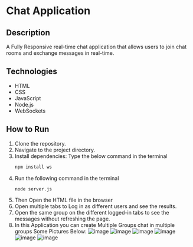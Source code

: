 # Chat Application

## Description
A Fully Responsive real-time chat application that allows users to join chat rooms and exchange messages in real-time.

## Technologies
- HTML
- CSS
- JavaScript
- Node.js
- WebSockets

## How to Run
1. Clone the repository.
2. Navigate to the project directory.
3. Install dependencies: Type the below command in the terminal 
   ```bash
   npm install ws
4. Run the following command in the terminal
   ``` bash
   node server.js

5. Then Open the HTML file in the browser
6. Open multiple tabs to Log in as different users and see the results.
7. Open the same group on the different logged-in tabs to see the messages without refreshing the page.
8. In this Application you can create Multiple Groups chat in multiple groups
Some Pictures Below:
![image](https://github.com/user-attachments/assets/f15cbb98-2a9b-45c7-a79c-2df6609763c4)
![image](https://github.com/user-attachments/assets/4bf70721-bb81-4a68-8ac2-a17130217cb5)
![image](https://github.com/user-attachments/assets/36a38ee3-b577-4c77-963c-f58190782cfc)
![image](https://github.com/user-attachments/assets/2a1fe3fb-862c-4b37-9bfd-31c056159364)
![image](https://github.com/user-attachments/assets/cdcefd9e-5a99-41e7-85bd-986b141c80d1)
![image](https://github.com/user-attachments/assets/89a8d089-9287-4dfa-b956-760b23336ec9)


